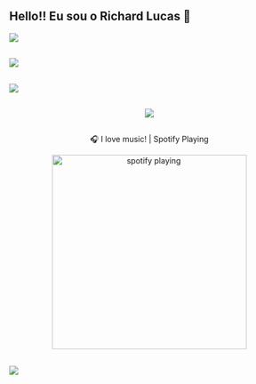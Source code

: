 ## Hello!! Eu sou o Richard Lucas  👋



![](https://github-readme-stats.vercel.app/api?username=richard170&theme=dark&hide_border=false&include_all_commits=true&count_private=true)<br/>
##
![](https://github-readme-streak-stats.herokuapp.com/?user=richard170&theme=dark&hide_border=false)<br/>
##
![](https://github-readme-stats.vercel.app/api/top-langs/?username=richard170&theme=dark&hide_border=false&include_all_commits=true&count_private=true&layout=compact)
##

<div align="center" target=”_blank”>   
   <a href="https://skillicons.dev" target=”_blank”>
    <img target=”_blank” src="https://skillicons.dev/icons?i=git,github,nodejs,java,react,nextjs,js,ts,css,html,prisma,mysql,postgres" />
   </a>
</div>

##
<div align="center">
   <p>🎧 I love music! | Spotify Playing</p>
   <img target=”_blank” src="https://spotify-now-playing-kappa.vercel.app/api/spotify-playing" alt="spotify playing" width="350" />
</div>

##

[![](https://visitcount.itsvg.in/api?id=richard170&icon=0&color=0)](https://visitcount.itsvg.in)
